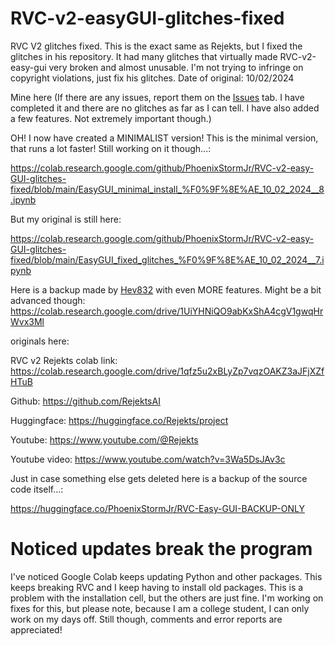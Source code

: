 # RVC-v2-easyGUI-glitches-fixed

RVC V2 glitches fixed. This is the exact same as Rejekts, but I fixed the glitches in his repository. It had many glitches that virtually made RVC-v2-easy-gui very broken and almost unusable. I'm not trying to infringe on copyright violations, just fix his glitches. Date of original: 10/02/2024

Mine here (If there are any issues, report them on the [Issues](https://github.com/PhoenixStormJr/RVC-v2-easy-GUI-glitches-fixed/issues) tab. I have completed it and there are no glitches as far as I can tell. I have also added a few features. Not extremely important though.)

OH! I now have created a MINIMALIST version! This is the minimal version, that runs a lot faster! Still working on it though...:

https://colab.research.google.com/github/PhoenixStormJr/RVC-v2-easy-GUI-glitches-fixed/blob/main/EasyGUI_minimal_install_%F0%9F%8E%AE_10_02_2024__8.ipynb

But my original is still here:

https://colab.research.google.com/github/PhoenixStormJr/RVC-v2-easy-GUI-glitches-fixed/blob/main/EasyGUI_fixed_glitches_%F0%9F%8E%AE_10_02_2024__7.ipynb

Here is a backup made by [Hev832](https://huggingface.co/Hev832) with even MORE features. Might be a bit advanced though: https://colab.research.google.com/drive/1UiYHNiQO9abKxShA4cgV1gwqHrWvx3Ml

originals here:

RVC v2 Rejekts colab link: https://colab.research.google.com/drive/1qfz5u2xBLyZp7vqzOAKZ3aJFjXZfHTuB

Github: https://github.com/RejektsAI

Huggingface: https://huggingface.co/Rejekts/project

Youtube: https://www.youtube.com/@Rejekts

Youtube video: https://www.youtube.com/watch?v=3Wa5DsJAv3c

Just in case something else gets deleted here is a backup of the source code itself...:

https://huggingface.co/PhoenixStormJr/RVC-Easy-GUI-BACKUP-ONLY

# Noticed updates break the program

I've noticed Google Colab keeps updating Python and other packages. This keeps breaking RVC and I keep having to install old packages. This is a problem with the installation cell, but the others are just fine. I'm working on fixes for this, but please note, because I am a college student, I can only work on my days off. Still though, comments and error reports are appreciated!
